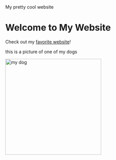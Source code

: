 <html lang="en">
<head>
    <meta charset="UTF-8">
    <meta name="viewport" content="width=device-width, initial-scale=1.0">
    My pretty cool website
</head>
<body>
    <!-- Header -->
    <h1>Welcome to My Website</h1>

<p>Check out my <a href="https://www.youtube.com/">favorite website</a>!</p>
<p>this is a picture of one of my dogs</p>    
<img src="file:///C:/Users/jakel/Downloads/moca.jpg" alt="my dog" width="300">

</body>
</html>
